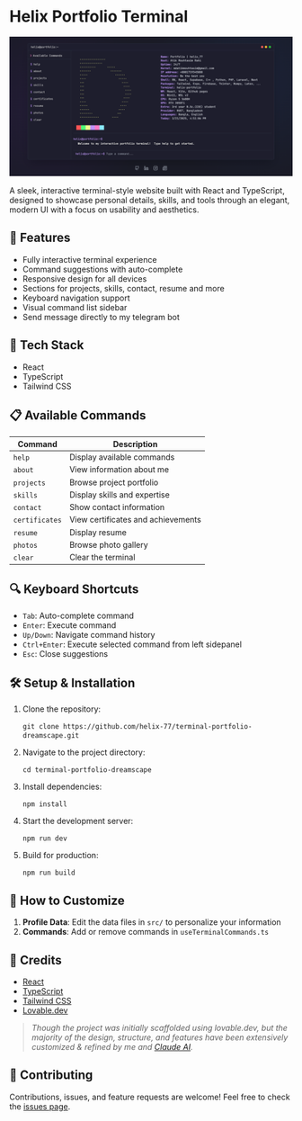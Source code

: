 # Helix Portfolio Terminal

![Terminal Preview](public/preview.png)


A sleek, interactive terminal-style website built with React and TypeScript, designed to showcase personal details, skills, and tools through an elegant, modern UI with a focus on usability and aesthetics.

## 🚀 Features

- Fully interactive terminal experience
- Command suggestions with auto-complete
- Responsive design for all devices
- Sections for projects, skills, contact, resume and more
- Keyboard navigation support
- Visual command list sidebar
- Send message directly to my telegram bot

## 🧰 Tech Stack

- React
- TypeScript
- Tailwind CSS

## 📋 Available Commands

| Command | Description |
|---------|-------------|
| `help` | Display available commands |
| `about` | View information about me |
| `projects` | Browse project portfolio |
| `skills` | Display skills and expertise |
| `contact` | Show contact information |
| `certificates` | View certificates and achievements |
| `resume` | Display resume |
| `photos` | Browse photo gallery |
| `clear` | Clear the terminal |



## 🔍 Keyboard Shortcuts

- `Tab`: Auto-complete command
- `Enter`: Execute command
- `Up/Down`: Navigate command history
- `Ctrl+Enter`: Execute selected command from left sidepanel
- `Esc`: Close suggestions


## 🛠️ Setup & Installation

1. Clone the repository:
   ```
   git clone https://github.com/helix-77/terminal-portfolio-dreamscape.git
   ```

2. Navigate to the project directory:
   ```
   cd terminal-portfolio-dreamscape
   ```

3. Install dependencies:
   ```
   npm install
   ```

4. Start the development server:
   ```
   npm run dev
   ```

5. Build for production:
   ```
   npm run build
   ```

## 🎯 How to Customize

1. **Profile Data**: Edit the data files in `src/` to personalize your information
2. **Commands**: Add or remove commands in `useTerminalCommands.ts`



## 🙏 Credits

- [React](https://reactjs.org/)
- [TypeScript](https://www.typescriptlang.org/)
- [Tailwind CSS](https://tailwindcss.com/)
- [Lovable.dev](https://lovable.dev)
> *Though the project was initially scaffolded using lovable.dev, but the majority of the design, structure, and features have been extensively customized & refined by me and [Claude AI](https://claude.ai).*

## 🤝 Contributing

Contributions, issues, and feature requests are welcome! Feel free to check the [issues page](https://github.com/yourusername/terminal-portfolio/issues).
